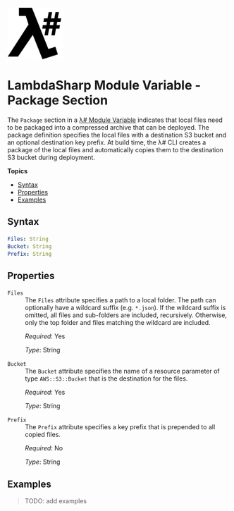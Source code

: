 ![λ#](LambdaSharp_v2_small.png)

# LambdaSharp Module Variable - Package Section

The `Package` section in a [λ# Module Variable](Module-Variables.md) indicates that local files need to be packaged into a compressed archive that can be deployed. The package definition specifies the local files with a destination S3 bucket and an optional destination key prefix. At build time, the λ# CLI creates a package of the local files and automatically copies them to the destination S3 bucket during deployment.

__Topics__
* [Syntax](#syntax)
* [Properties](#properties)
* [Examples](#examples)

## Syntax

```yaml
Files: String
Bucket: String
Prefix: String
```

## Properties

<dl>
<dt><code>Files</code></dt>
<dd>
The <code>Files</code> attribute specifies a path to a local folder. The path can optionally have a wildcard suffix (e.g. <code>*.json</code>). If the wildcard suffix is omitted, all files and sub-folders are included, recursively. Otherwise, only the top folder and files matching the wildcard are included.

<i>Required</i>: Yes

<i>Type</i>: String
</dd>

<dt><code>Bucket</code></dt>
<dd>
The <code>Bucket</code> attribute specifies the name of a resource parameter of type <code>AWS::S3::Bucket</code> that is the destination for the files.

<i>Required</i>: Yes

<i>Type</i>: String
</dd>

<dt><code>Prefix</code></dt>
<dd>
The <code>Prefix</code> attribute specifies a key prefix that is prepended to all copied files.

<i>Required</i>: No

<i>Type</i>: String
</dd>
</dl>

## Examples

> TODO: add examples
